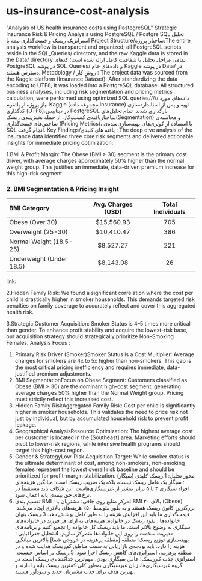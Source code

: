 # us-insurance-cost-analysis
"Analysis of US health insurance costs using PostegreSQL"
Strategic Insurance Risk & Pricing Analysis using PostgreSQL / Postgre SQL تحلیل استراتژیک ریسک و قیمت‌گذاری بیمه با
Project Structure/ساختار پروژه:The entire analysis workflow is transparent and organized; all PostgreSQL scripts reside in the SQL_Queries/ directory, and the raw Kaggle data is stored in the Data/ directory
تمامی مراحل تحلیل با شفافیت کامل ارائه شده است؛ کدهای PostgreSQL در پوشه SQL_Queries/ و داده‌های خام Kaggle در پوشه Data/ در دسترس هستند.
Metodology / روش کار : The project data was sourced from the Kaggle platform (Insurance Dataset). After standardizing the data encoding to UTF8, it was loaded into a PostgreSQL database. All structured business analyses, including risk segmentation and pricing metrics calculation, were performed using optimized SQL queries/////
 داده‌های مورد نیاز پروژه از پلتفرم Kaggle (مجموعه داده Insurance) تهیه و پس از استانداردسازی کدگذاری (UTF8)،در دیتابیس PostgreSQL بارگذاری شدند. تمام تحلیل‌های ساختاریافته‌ی کسب‌وکار، از جمله بخش‌بندی ریسک(Segmentation) و محاسبه‌ی شاخص‌های قیمت‌گذاری (Pricing Metrics)، با استفاده از کوئری‌های بهینه‌سازی‌شده‌ی SQL انجام گرفت.
Key Findings/یافته های کلیدی :  The deep dive analysis of the insurance data identified three core risk segments and delivered actionable insights for immediate pricing optimization:

1.BMI & Profit Margin: The Obese (BMI > 30) segment is the primary cost driver, with average charges approximately 50% higher than the normal weight group. This justifies an immediate, data-driven premium increase for this high-risk segment.
### 2. BMI Segmentation & Pricing Insight

| BMI Category             | Avg. Charges (USD) | Total Individuals |
| :---                     | :---:              | :---: |
| Obese (Over 30)          | $15,560.93         | 705 |
| Overweight (25-30)       | $10,410.47         | 386 |
| Normal Weight (18.5-25)  | $8,527.27          | 221 |
| Underweight (Under 18.5) | $8,143.08          | 26 |
link:


2.Hidden Family Risk: We found a significant correlation where the cost per child is drastically higher in smoker households. This demands targeted risk penalties on family coverage to accurately reflect and cover this aggregated health risk.

3.Strategic Customer Acquisition: Smoker Status is 4–5 times more critical than gender. To enhance profit stability and acquire the lowest-risk base, our acquisition strategy should strategically prioritize Non-Smoking Females.
Analysis Focus :
1. Primary Risk Driver (Smoker)Smoker Status is a Cost Multiplier: Average charges for smokers are 4x to 5x higher than non-smokers. This gap is the most critical pricing inefficiency and requires immediate, data-justified premium adjustments.
2. BMI SegmentationFocus on Obese Segment: Customers classified as Obese (BMI > 30) are the dominant high-cost segment, generating average charges 50% higher than the Normal Weight group. Pricing must strictly reflect this increased cost.
3. Hidden Family RiskAggregated Family Risk: Cost per child is significantly higher in smoker households. This validates the need to price risk not just by individual, but by accumulated household risk to prevent profit leakage.
4. Geographical AnalysisResource Optimization: The highest average cost per customer is located in the [Southeast] area. Marketing efforts should pivot to lower-risk regions, while intensive health programs should target this high-cost region.
5. Gender & StrategyLow-Risk Acquisition Target: While smoker status is the ultimate determinant of cost, among non-smokers, non-smoking females represent the lowest overall risk baseline and should be prioritized for profit-margin stabilization.
محور تحلیل:
1.ریسک کلیدی (سیگار)	: سیگار یک عامل ریسک نیست، بلکه یک ضریب ریسک است: میانگین هزینه‌های افراد سیگاری ۴ تا ۵ برابر بیشتر از غیرسیگاری‌هاست. این شکاف باید مستقیماً در نرخ‌های حق بیمه‌ی پایه اعمال شود.
2. تقسیم بندی BMI     :	تمرکز منابع روی چاقی: مشتریان با BMI بالای ۳۰ (Obese) بزرگترین کانون ریسک هستند و به طور متوسط ۵۰٪ هزینه‌های بالاتری ایجاد می‌کنند. قیمت‌گذاری ما باید این افزایش هزینه را به طور کامل پوشش دهد.
3.ریسک پنهان خانواده‌ها	:  نفوذ ریسک در خانواده: هزینه‌های به ازای هر فرزند در خانواده‌های سیگاری به وضوح بالاتر است. ما باید ریسک کل خانواده را تجمیع کنیم و برنامه‌های مدیریت سلامت را روی این خانواده‌ها متمرکز سازیم.
4.تحلیل جغرافیایی      :	بهینه‌سازی توزیع ریسک: منطقه [منطقه پرهزینه در خروجی شما] بالاترین میانگین هزینه را دارد. باید بودجه‌ی بازاریابی به سمت مناطق کم‌ریسک هدایت شده و در منطقه پرهزینه، استراتژی‌های کاهش ریسک اجرا شود.
5.ریسک بر اساس جنسیت:	استراتژی جذب کم‌ریسک: عامل سیگاری بودن، مهم‌ترین جداکننده‌ی ریسک است. در گروه غیرسیگاری‌ها، زنان غیرسیگاری به‌طور کلی کمترین ریسک پایه را دارند و بهترین هدف برای جذب مشتریان جدید و سودآور هستند.
